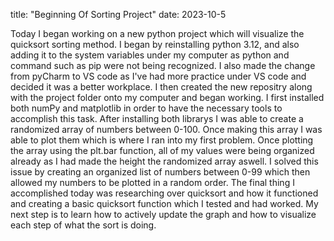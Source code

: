 title: "Beginning Of Sorting Project" date: 2023-10-5

Today I began working on a new python project which will visualize the quicksort sorting method.
I began by reinstalling python 3.12, and also adding it to the system variables under my computer
as python and command such as pip were not being recognized. I also made the change from pyCharm
to VS code as I've had more practice under VS code and decided it was a better workplace.
I then created the new repositry along with the project folder onto my computer and began working.
I first installed both numPy and matplotlib in order to have the necessary tools to accomplish 
this task. After installing both librarys I was able to create a randomized array of numbers between
0-100. Once making this array I was able to plot them which is where I ran into my first problem.
Once plotting the array using the plt.bar function, all of my values were being organized already as
I had made the height the randomized array aswell. I solved this issue by creating an organized list 
of numbers between 0-99 which then allowed my numbers to be plotted in a random order. The final
thing I accomplished today was researching over quicksort and how it functioned and creating a basic 
quicksort function which I tested and had worked. My next step is to learn how to actively update
the graph and how to visualize each step of what the sort is doing.
